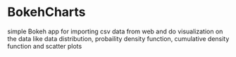 # BokehCharts
simple Bokeh app for importing csv data from web and do visualization on the data like data distribution, probaility density function, cumulative density function and scatter plots
